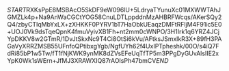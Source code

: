 $START$RXKsPpE8MSBAcO5SkDF9eW096lU+5LdryaTYunuXc01MXWWTAhJGMZLk4p+Na9AnWaCGCtYOG58CnuLDTLppddnMzAHBRFWcqs/AKerSQy2Q4/zbyCTIqMbYxLX+zXHKKF0PYRV1bT7HaObkUEaqzDMFtRFljM4F91ic5E0+UOJ0Vk9dsTqeQpnK4fmuVyivXB1Fh+nt2mm0cWNPO/3H1Irk1q6YRZ4JCjYpDKKV8w2GTmR/1DvJtSkxNc9T4Ci8OtSi6kVu/AFtksJSmxlkR3X+89fH3PAGaVyXRRZMSB55UFnfoQPtibxgYgb/NgfUYh62f4UxIPTpheshk/00O/s4iQ7FdRi85bP1w5Tw/fT1fNjKWK9ynMK8dZVsEFeUqTfTP5m3PPgDyGUvAlsIIE2xYpK0Wk1sWErn+JfMJ3XRAWXIQ87rAOIsPh47bmCV$END$